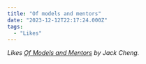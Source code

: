 ```yaml
---
title: "Of models and mentors"
date: "2023-12-12T22:17:24.000Z"
tags: 
  - "Likes"
---
```


_Likes [Of Models and Mentors](https://www.jackcheng.com/sunday/411-of-models-and-mentors/) by Jack Cheng._
